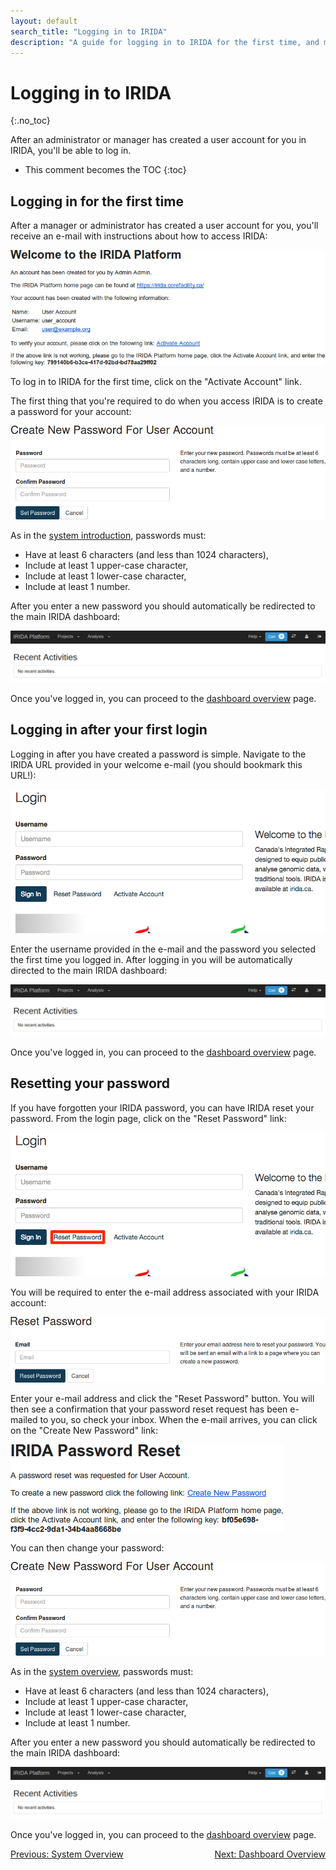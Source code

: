 ```yaml
---
layout: default
search_title: "Logging in to IRIDA"
description: "A guide for logging in to IRIDA for the first time, and more."
---
```


Logging in to IRIDA
===================
{:.no_toc}

After an administrator or manager has created a user account for you in IRIDA, you'll be able to log in.

* This comment becomes the TOC
{:toc}

Logging in for the first time
-----------------------------

After a manager or administrator has created a user account for you, you'll receive an e-mail with instructions about how to access IRIDA:

![User welcome e-mail.](images/user-welcome-email.png)

To log in to IRIDA for the first time, click on the "Activate Account" link.

The first thing that you're required to do when you access IRIDA is to create a password for your account:

![Create password.](images/create-password.png)

As in the [system introduction](..), passwords must:

* Have at least 6 characters (and less than 1024 characters),
* Include at least 1 upper-case character,
* Include at least 1 lower-case character,
* Include at least 1 number.

After you enter a new password you should automatically be redirected to the main IRIDA dashboard:

![IRIDA main dashboard](images/irida-dashboard.png)

Once you've logged in, you can proceed to the [dashboard overview](../dashboard) page.

Logging in after your first login
---------------------------------

Logging in after you have created a password is simple. Navigate to the IRIDA URL provided in your welcome e-mail (you should bookmark this URL!):

![IRIDA login screen.](images/irida-login.png)

Enter the username provided in the e-mail and the password you selected the first time you logged in. After logging in you will be automatically directed to the main IRIDA dashboard:

![IRIDA main dashboard.](images/irida-dashboard.png)

Once you've logged in, you can proceed to the [dashboard overview](../dashboard) page.

Resetting your password
-----------------------

If you have forgotten your IRIDA password, you can have IRIDA reset your password. From the login page, click on the "Reset Password" link:

![IRIDA login screen, password reset highlighted.](images/irida-login-password-reset.png)

You will be required to enter the e-mail address associated with your IRIDA account:

![Password reset page.](images/password-reset.png)

Enter your e-mail address and click the "Reset Password" button. You will then see a confirmation that your password reset request has been e-mailed to you, so check your inbox. When the e-mail arrives, you can click on the "Create New Password" link:

![Password reset request e-mail.](images/password-reset-email.png)

You can then change your password:

![Create password.](images/create-password.png)

As in the [system overview](../system-overview), passwords must:

* Have at least 6 characters (and less than 1024 characters),
* Include at least 1 upper-case character,
* Include at least 1 lower-case character,
* Include at least 1 number.

After you enter a new password you should automatically be redirected to the main IRIDA dashboard:

![IRIDA main dashboard](images/irida-dashboard.png)

Once you've logged in, you can proceed to the [dashboard overview](../dashboard) page.

<a href="../system-overview/">Previous: System Overview</a><a href="../dashboard/" style="float: right;">Next: Dashboard Overview</a>
